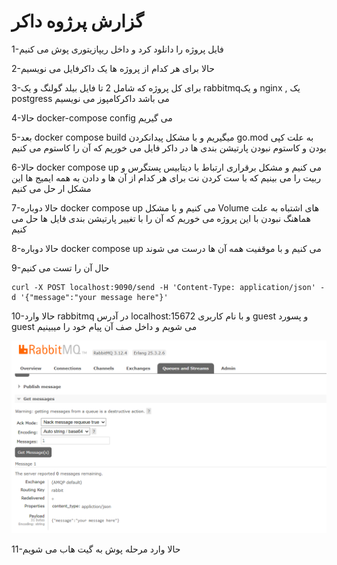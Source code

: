 # گزارش پرژوه داکر
1-فایل پروژه را دانلود کرد و داخل ریپازیتوری پوش می کنیم

2-حالا برای هر کدام از پروژه ها یک داکرفایل می نویسیم

3-برای کل پروژه که شامل 2 تا فایل بیلد  گولنگ و یک rabbitmqو یک nginx , یک postgress می باشد داکرکامپوز می نویسیم

4-حالا docker-compose config می گیریم 

5-بعد docker compose build میگیریم و با مشکل پیدانکردن go.mod به علت کپی بودن و کاستوم نبودن پارتیشن بندی ها در داکر فایل می خوریم که آن را کاستوم می کنیم

6-حالا docker compose up می کنیم و مشکل برقراری ارتباط با دیتابیس پستگرس و ربیت را می بینیم که با ست کردن نت برای هر کدام از آن ها و دادن به همه ایمیج ها این مشکل ار حل می کنیم

7-حالا دوباره  docker compose up می کنیم و با مشکل Volume های اشتباه به علت هماهنگ نبودن با این پروژه می خوریم که آن را با تغییر پارتیشن بندی فایل ها حل می کنیم

8-حالا دوباره docker compose up می کنیم و با موقفیت همه آن ها درست می شوند

9-حال آن را تست می کنیم

 ``` 
 curl -X POST localhost:9090/send -H 'Content-Type: application/json' -d '{"message":"your message here"}'
 
 ```

 10-حالا وارد rabbitmq در آدرس localhost:15672 و با نام کاربری guest و پسورد guest می شویم و داخل صف آن پیام خود را میبینیم

![](rabbbit.png)

 11-حالا وارد مرحله پوش به گیت هاب می شویم 